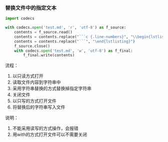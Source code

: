 
### 替换文件中的指定文本

```python {.line-numbers}
import codecs

with codecs.open('test.md', 'r', 'utf-8') as f_source:
	contents = f_source.read()
	contents = contents.replace("```c {.line-numbers}", "\\begin{lstlisting}[language={c}]")
	contents = contents.replace("```", "\end{lstlisting}")
	f_source.close()
	with codecs.open('test.md', 'w', 'utf-8') as f_final:
		f_final.write(contents)
```

流程：

1. 以只读方式打开
1. 读取文件内容到字符串中
1. 采用字符串替换的方式替换掉指定字符串
1. 关闭文件
1. 以只写的方式打开文件
1. 将替换后的字符串写入文件

说明：

1. 不能采用读写的方式操作，会报错
1. 用with的方式打开文件可以不需要关闭

